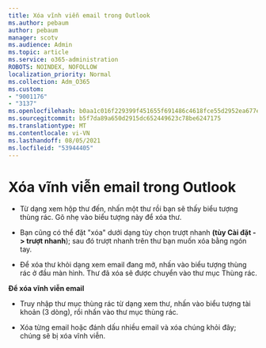 ```yaml
---
title: Xóa vĩnh viễn email trong Outlook
ms.author: pebaum
author: pebaum
manager: scotv
ms.audience: Admin
ms.topic: article
ms.service: o365-administration
ROBOTS: NOINDEX, NOFOLLOW
localization_priority: Normal
ms.collection: Adm_O365
ms.custom:
- "9001176"
- "3137"
ms.openlocfilehash: b0aa1c016f229399f451655f691486c4618fce55d2952ea677edb902349dd270
ms.sourcegitcommit: b5f7da89a650d2915dc652449623c78be6247175
ms.translationtype: MT
ms.contentlocale: vi-VN
ms.lasthandoff: 08/05/2021
ms.locfileid: "53944405"
---
```

# <a name="permanently-delete-an-email-in-outlook"></a>Xóa vĩnh viễn email trong Outlook

- Từ dạng xem hộp thư đến, nhấn một thư rồi bạn sẽ thấy biểu tượng thùng rác. Gõ nhẹ vào biểu tượng này để xóa thư.

- Bạn cũng có thể đặt "xóa" dưới dạng tùy chọn trượt nhanh **(tùy Cài đặt -> trượt nhanh**); sau đó trượt nhanh trên thư bạn muốn xóa bằng ngón tay. 

- Để xóa thư khỏi dạng xem email đang mở, nhấn vào biểu tượng thùng rác ở đầu màn hình. Thư đã xóa sẽ được chuyển vào thư mục Thùng rác. 

**Để xóa vĩnh viễn email**

- Truy nhập thư mục thùng rác từ dạng xem thư, nhấn vào biểu tượng tài khoản (3 dòng), rồi nhấn vào thư mục thùng rác.

- Xóa từng email hoặc đánh dấu nhiều email và xóa chúng khỏi đây; chúng sẽ bị xóa vĩnh viễn.